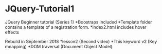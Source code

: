 # JQuery-Tutorial1
JQuery Beginner tutorial (Series 1)
*Boostraps included
*Template folder contains a template of a registration form. 
*index2.html includes hover effects

Rebuild in September 2018
*lesson2 (Second video)
*This keyword v2 (Key mnapping)
*DOM traversal (Document Object Model)

